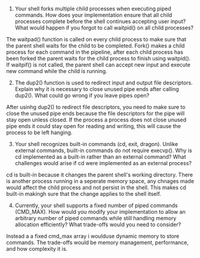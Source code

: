 1. Your shell forks multiple child processes when executing piped commands. How does your implementation ensure that all child processes complete before the shell continues accepting user input? What would happen if you forgot to call waitpid() on all child processes?

The waitpad() function is called on every child process to make sure that the parent shell waits for the child to be completed. Fork() makes a child process for each command in the pipeline, after each child process has been forked the parent waits for the child process to finish using waitpid(). If waitpif() is not called, the parent shell can accept new input and execute new command while the child is running. 

2. The dup2() function is used to redirect input and output file descriptors. Explain why it is necessary to close unused pipe ends after calling dup2(). What could go wrong if you leave pipes open?

After usinhg dup2() to redirect file descriptors, you need to make sure to close the unused pipe ends because the file descriptors for the pipe will stay open unless closed. If the process a process does not close unused pipe ends it could stay open for reading and writing, this will cause the process to be left hanging. 

3. Your shell recognizes built-in commands (cd, exit, dragon). Unlike external commands, built-in commands do not require execvp(). Why is cd implemented as a built-in rather than an external command? What challenges would arise if cd were implemented as an external process?

cd is built-in because it changes the parent shell's working directory. There is another process running in a seperate memory space, any chnages made would affect the child process and not persist in the shell. This makes cd built-in makingh sure that the change applies to the shell itself. 

4. Currently, your shell supports a fixed number of piped commands (CMD_MAX). How would you modify your implementation to allow an arbitrary number of piped commands while still handling memory allocation efficiently? What trade-offs would you need to consider?

Instead a a fixed cmd_max array i woulduse dynamic memory to store commands. The trade-offs would be memory management, performance, and how complexity it is. 

